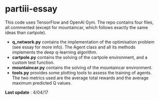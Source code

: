# partiii-essay
This code uses TensorFlow and OpenAI Gym. The repo contains four files, all commented (except for mountaincar, which follows exactly the same ideas than cartpole).

- **q_network.py** contains the implementation of the optimisation problem (see essay for more info). The Agent class and all its methods implements the deep q-learning algorithm. 
- **cartpole.py** contains the solving of the cartpole environment, and a custom test function. 
- **mountaincar.py** contains the solving of the mountaincar environment. 
- **tools.py** provides some plotting tools to assess the training of agents. The two metrics used are the average total rewards and the average maximum predicted Q values.

**Last update** : 4/04/17
